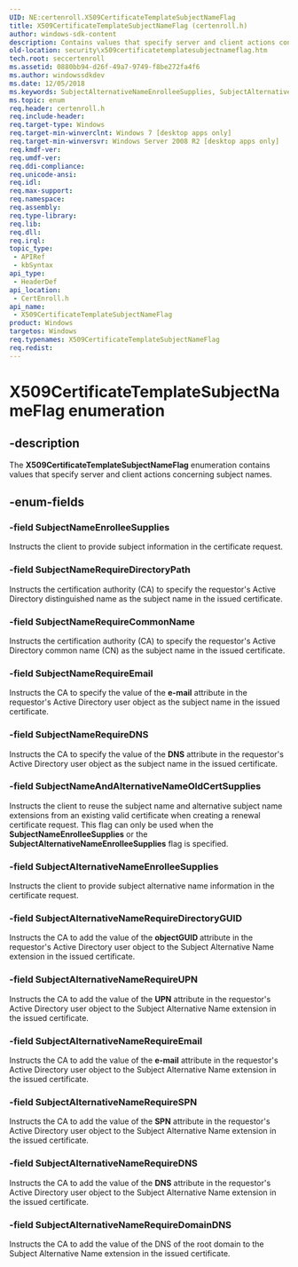 ```yaml
---
UID: NE:certenroll.X509CertificateTemplateSubjectNameFlag
title: X509CertificateTemplateSubjectNameFlag (certenroll.h)
author: windows-sdk-content
description: Contains values that specify server and client actions concerning subject names.
old-location: security\x509certificatetemplatesubjectnameflag.htm
tech.root: seccertenroll
ms.assetid: 0880bb94-d26f-49a7-9749-f8be272fa4f6
ms.author: windowssdkdev
ms.date: 12/05/2018
ms.keywords: SubjectAlternativeNameEnrolleeSupplies, SubjectAlternativeNameRequireDNS, SubjectAlternativeNameRequireDirectoryGUID, SubjectAlternativeNameRequireDomainDNS, SubjectAlternativeNameRequireEmail, SubjectAlternativeNameRequireSPN, SubjectAlternativeNameRequireUPN, SubjectNameAndAlternativeNameOldCertSupplies, SubjectNameEnrolleeSupplies, SubjectNameRequireCommonName, SubjectNameRequireDNS, SubjectNameRequireDirectoryPath, SubjectNameRequireEmail, X509CertificateTemplateSubjectNameFlag, X509CertificateTemplateSubjectNameFlag enumeration [Security], certenroll/SubjectAlternativeNameEnrolleeSupplies, certenroll/SubjectAlternativeNameRequireDNS, certenroll/SubjectAlternativeNameRequireDirectoryGUID, certenroll/SubjectAlternativeNameRequireDomainDNS, certenroll/SubjectAlternativeNameRequireEmail, certenroll/SubjectAlternativeNameRequireSPN, certenroll/SubjectAlternativeNameRequireUPN, certenroll/SubjectNameAndAlternativeNameOldCertSupplies, certenroll/SubjectNameEnrolleeSupplies, certenroll/SubjectNameRequireCommonName, certenroll/SubjectNameRequireDNS, certenroll/SubjectNameRequireDirectoryPath, certenroll/SubjectNameRequireEmail, certenroll/X509CertificateTemplateSubjectNameFlag, security.x509certificatetemplatesubjectnameflag
ms.topic: enum
req.header: certenroll.h
req.include-header: 
req.target-type: Windows
req.target-min-winverclnt: Windows 7 [desktop apps only]
req.target-min-winversvr: Windows Server 2008 R2 [desktop apps only]
req.kmdf-ver: 
req.umdf-ver: 
req.ddi-compliance: 
req.unicode-ansi: 
req.idl: 
req.max-support: 
req.namespace: 
req.assembly: 
req.type-library: 
req.lib: 
req.dll: 
req.irql: 
topic_type:
 - APIRef
 - kbSyntax
api_type:
 - HeaderDef
api_location:
 - CertEnroll.h
api_name:
 - X509CertificateTemplateSubjectNameFlag
product: Windows
targetos: Windows
req.typenames: X509CertificateTemplateSubjectNameFlag
req.redist: 
---
```


# X509CertificateTemplateSubjectNameFlag enumeration


## -description


The <b>X509CertificateTemplateSubjectNameFlag</b> enumeration contains values that specify server and client actions concerning subject names.


## -enum-fields




### -field SubjectNameEnrolleeSupplies

Instructs the client to provide subject information in the certificate request.


### -field SubjectNameRequireDirectoryPath

Instructs the certification authority (CA) to specify the requestor's Active Directory distinguished name as the subject name in the issued certificate.


### -field SubjectNameRequireCommonName

Instructs the certification authority (CA) to specify the requestor's Active Directory common name (CN) as the subject name in the issued certificate.


### -field SubjectNameRequireEmail

Instructs the CA to specify the value of the <b>e-mail</b> attribute in the requestor's Active Directory user object as the subject name in the issued certificate.


### -field SubjectNameRequireDNS

Instructs the CA to specify the value of the <b>DNS</b> attribute in the requestor's Active Directory user object as the subject name in the issued certificate.


### -field SubjectNameAndAlternativeNameOldCertSupplies

Instructs the client to reuse the subject name and alternative subject name extensions from an existing valid certificate when creating a renewal certificate request.  This flag can only be used when the <b>SubjectNameEnrolleeSupplies</b> or the <b>SubjectAlternativeNameEnrolleeSupplies</b> flag is specified.


### -field SubjectAlternativeNameEnrolleeSupplies

Instructs the client to provide subject alternative name information in the certificate request.


### -field SubjectAlternativeNameRequireDirectoryGUID

Instructs the CA to add the value of the <b>objectGUID </b> attribute in the requestor's Active Directory user object to the Subject Alternative Name extension in the issued certificate.


### -field SubjectAlternativeNameRequireUPN

Instructs the CA to add the value of the <b>UPN</b> attribute in the requestor's Active Directory user object to the Subject Alternative Name extension in the issued certificate.


### -field SubjectAlternativeNameRequireEmail

Instructs the CA to add the value of the <b>e-mail</b> attribute in the requestor's Active Directory user object to the Subject Alternative Name extension in the issued certificate.


### -field SubjectAlternativeNameRequireSPN

Instructs the CA to add the value of the <b>SPN</b> attribute in the requestor's Active Directory user object to the Subject Alternative Name extension in the issued certificate.


### -field SubjectAlternativeNameRequireDNS

Instructs the CA to add the value of the <b>DNS</b> attribute in the requestor's Active Directory user object to the Subject Alternative Name extension  in the issued certificate.


### -field SubjectAlternativeNameRequireDomainDNS

Instructs the CA to add the value of the DNS of the root domain to the Subject Alternative Name extension  in the issued certificate.

